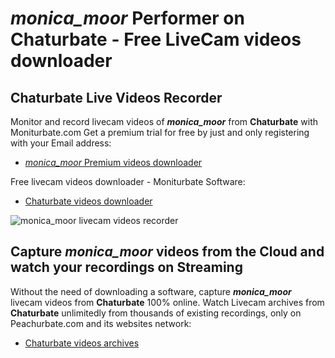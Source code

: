 # _monica_moor_ Performer on Chaturbate - Free LiveCam videos downloader

## Chaturbate Live Videos Recorder

Monitor and record livecam videos of **_monica_moor_** from **Chaturbate** with Moniturbate.com
Get a premium trial for free by just and only registering with your Email address:
* [_monica_moor_ Premium videos downloader](https://moniturbate.com/request-demo-licence-key.html)

Free livecam videos downloader - Moniturbate Software:
* [Chaturbate videos downloader](https://moniturbate.com/moniturbate-download-software.html)

![_monica_moor_ livecam videos recorder](https://peachurnet.com/templates/moniturbate-software.png)


## Capture _monica_moor_ videos from the Cloud and watch your recordings on Streaming

Without the need of downloading a software, capture **_monica_moor_** livecam videos from **Chaturbate** 100% online.
Watch Livecam archives from **Chaturbate** unlimitedly from thousands of existing recordings, only on Peachurbate.com and its websites network:
* [Chaturbate videos archives](https://peachurnet.com/)